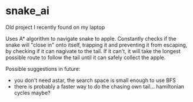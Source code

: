 # snake_ai
Old project I recently found on my laptop

Uses A* algorithm to navigate snake to apple. Constantly checks if the snake will "close in" onto itself, trapping it and preventing it from escaping, by checking if it can nagivate to the tail. If it can't, it will take the longest possible route to follow the tail until it can safely collect the apple.  

Possible suggestions in future:
- you don't need astar, the search space is small enough to use BFS
- there is probably a faster way to do the chasing own tail... hamiltonian cycles maybe? 
